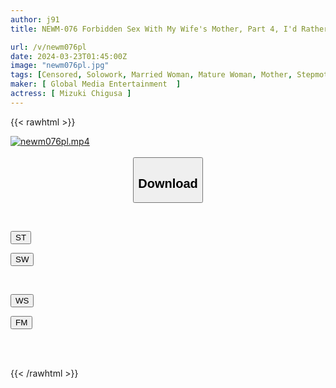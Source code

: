 ```yaml
---
author: j91
title: NEWM-076 Forbidden Sex With My Wife's Mother, Part 4, I'd Rather Have A Mother-in-law Than My Wife... Chigusa Mizuki

url: /v/newm076pl
date: 2024-03-23T01:45:00Z
image: "newm076pl.jpg"
tags: [Censored, Solowork, Married Woman, Mature Woman, Mother, Stepmother	]
maker: [ Global Media Entertainment  ]
actress: [ Mizuki Chigusa ]
---
```



{{< rawhtml >}}

<div class="video" data-videoid="bgl2z6ObXMsxOZ">
    <a href="javascript:;">
        <img src="/v/newm076pl/newm076pl.jpg" width="WIDTH" height="HEIGHT" alt="newm076pl.mp4" loading="lazy">
    </a>
</div>

<script type="text/javascript" src="https://j91.asia/asset/on-demand-st.js"></script>

<br>
  <link rel="stylesheet" href="https://j91.asia/asset/bs5.css">
  
  <center>
  <button class="btn btn-primary" type="button" data-bs-toggle="collapse" data-bs-target=".multi-collapse" aria-expanded="false" aria-controls="multiCollapseExample1 multiCollapseExample2"><h2>Download</h2></button></center>
</p>
<div class="row">
  <div class="col">
    <div class="collapse multi-collapse" id="multiCollapseExample1">
      <div class="card card-body">
	      	      <br>
<div class="buttons">  
<p><a href="https://streamtape.to/v/bgl2z6ObXMsxOZ" target="_blank"><button class="btn-hover color-3"><i class="fa fa-download"></i> ST</button></a></p>
<p><a href="https://asnwish.com/kwqef0vulxtf" target="_blank"><button class="btn-hover color-2"><i class="fa fa-download"></i> SW</button></a></p></div>
    </div>
  </div>
</div>
  <div class="col">
    <div class="collapse multi-collapse" id="multiCollapseExample2">
      <div class="card card-body">
	      <br>
<div class="buttons">
<p><a href="https://wolfstream.tv/8czsr6jktblt"><button class="btn-hover color-9"><i class="fa fa-download"></i> WS</button></a></p>
<p><a href="https://filemoon.sx/d/c7q5e4rifs8b"><button class="btn-hover color-8"><i class="fa fa-download"></i> FM</button></a></p></div>
<br><br>
      </div>
    </div>
  </div>
</div>

{{< /rawhtml >}}